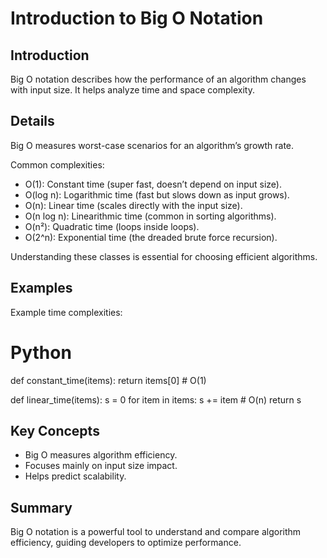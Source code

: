 # Introduction to Big O Notation

## Introduction
Big O notation describes how the performance of an algorithm changes with input size. It helps analyze time and space complexity.

## Details
Big O measures worst-case scenarios for an algorithm’s growth rate.

Common complexities:

- O(1): Constant time (super fast, doesn’t depend on input size).
- O(log n): Logarithmic time (fast but slows down as input grows).
- O(n): Linear time (scales directly with the input size).
- O(n log n): Linearithmic time (common in sorting algorithms).
- O(n²): Quadratic time (loops inside loops).
- O(2^n): Exponential time (the dreaded brute force recursion).


Understanding these classes is essential for choosing efficient algorithms.

## Examples
Example time complexities:

# Python
def constant_time(items):
    return items[0]  # O(1)

def linear_time(items):
    s = 0
    for item in items:
        s += item  # O(n)
    return s

## Key Concepts
- Big O measures algorithm efficiency.  
- Focuses mainly on input size impact.  
- Helps predict scalability.

## Summary
Big O notation is a powerful tool to understand and compare algorithm efficiency, guiding developers to optimize performance.
